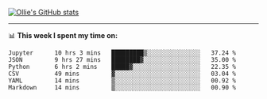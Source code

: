 <!--
**icedpanda/icedpanda** is a ✨ _special_ ✨ repository because its `README.md` (this file) appears on your GitHub profile.

Here are some ideas to get you started:

- 🔭 I’m currently working on ...
- 🌱 I’m currently learning ...
- 👯 I’m looking to collaborate on ...
- 🤔 I’m looking for help with ...
- 💬 Ask me about ...
- 📫 How to reach me: ...
- 😄 Pronouns: ...
- ⚡ Fun fact: ...
-->
[![Ollie's GitHub stats](https://github-readme-stats-icedpanda.vercel.app/api?username=icedpanda&count_private=true&show_icons=true)](https://github.com/icedpanda)

---
📊 **This week I spent my time on:**
<!--START_SECTION:waka-->

```text
Jupyter      10 hrs 3 mins   █████████▒░░░░░░░░░░░░░░░   37.24 %
JSON         9 hrs 27 mins   ████████▓░░░░░░░░░░░░░░░░   35.00 %
Python       6 hrs 2 mins    █████▓░░░░░░░░░░░░░░░░░░░   22.35 %
CSV          49 mins         ▓░░░░░░░░░░░░░░░░░░░░░░░░   03.04 %
YAML         14 mins         ▒░░░░░░░░░░░░░░░░░░░░░░░░   00.92 %
Markdown     14 mins         ▒░░░░░░░░░░░░░░░░░░░░░░░░   00.90 %
```

<!--END_SECTION:waka-->
